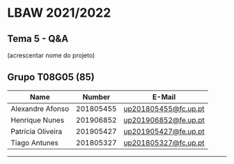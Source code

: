 # LBAW 2021/2022

## Tema 5 - Q&A
(acrescentar nome do projeto)

## Grupo T08G05 (85)
| Name             | Number    | E-Mail               |
| ---------------- | --------- | -------------------- |
| Alexandre Afonso | 201805455 | up201805455@fc.up.pt |
| Henrique Nunes   | 201906852 | up201906852@fe.up.pt |
| Patrícia Oliveira| 201905427 | up201905427@fe.up.pt |
| Tiago Antunes    | 201805327 | up201805327@fc.up.pt |

----
